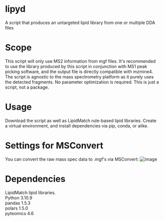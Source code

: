 # lipyd
A script that produces an untargeted lipid library from one or multiple DDA files

# Scope
This script will only use MS2 information from mgf files. It's recommended to use the library produced by this script in conjunction with MS1 peak picking software, and the output file is directly compatible with mzmine4.
The script is agnostic to the mass spectrometry platform as it purely uses the detected fragments. No parameter optimization is required.
This is just a script, not a package.

# Usage
Download the script as well as LipidMatch rule-based lipid libraries. Create a virtual environment, and install dependencies via pip, conda, or alike.

# Settings for MSConvert
You can convert the raw mass spec data to .mgf's via MSConvert:
![image](https://github.com/user-attachments/assets/41167f3e-1844-4fc6-afae-ad7680747e7d)

# Dependencies
LipidMatch lipid libraries.<br/> 
Python 3.10.9 <br/>
pandas 1.5.3 <br/>
polars 1.5.0 <br/>
pyteomics 4.6 <br/>

